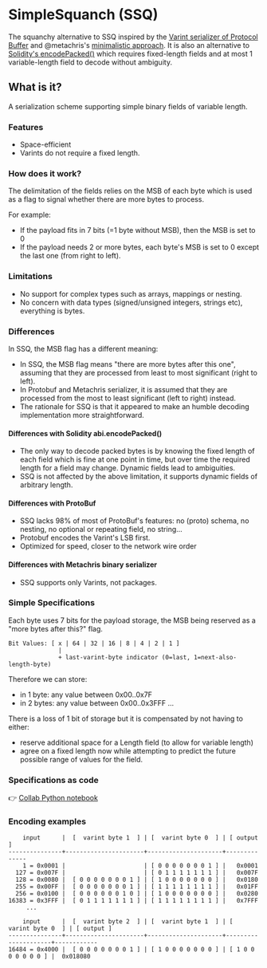 # SimpleSquanch (SSQ)

The squanchy alternative to SSQ inspired by the [Varint serializer of Protocol Buffer](https://developers.google.com/protocol-buffers/docs/encoding#varints) and @metachris's [minimalistic approach](https://github.com/metachris/binary-serializer#base-128-varints). It is also an alternative to [Solidity's encodePacked()](https://docs.soliditylang.org/en/latest/abi-spec.html?highlight=encode#non-standard-packed-mode) which requires fixed-length fields and at most 1 variable-length field to decode without ambiguity.

## What is it?

A serialization scheme supporting simple binary fields of variable length. 


### Features
- Space-efficient
- Varints do not require a fixed length. 


### How does it work?
The delimitation of the fields relies on the MSB of each byte which is used as a flag to signal whether there are more bytes to process.

For example:
- If the payload fits in 7 bits (=1 byte without MSB), then the MSB is set to 0
- If the payload needs 2 or more bytes, each byte's MSB is set to 0 except the last one (from right to left).


### Limitations
- No support for complex types such as arrays, mappings or nesting.
- No concern with data types (signed/unsigned integers, strings etc), everything is bytes.


### Differences

In SSQ, the MSB flag has a different meaning:
  - In SSQ, the MSB flag means "there are more bytes after this one", assuming that they are processed from least to most significant (right to left).
  - In Protobuf and Metachris serializer, it is assumed that they are processed from the most to least significant (left to right) instead.
  - The rationale for SSQ is that it appeared to make an humble decoding implementation more straightforward.

#### Differences with Solidity abi.encodePacked()
- The only way to decode packed bytes is by knowing the fixed length of each field which is fine at one point in time, but over time the required length for a field may change. Dynamic fields lead to ambiguities.
- SSQ is not affected by the above limitation, it supports dynamic fields of arbitrary length.

#### Differences with ProtoBuf
- SSQ lacks 98% of most of ProtoBuf's features: no (proto) schema, no nesting, no optional or repeating field, no string...
- Protobuf encodes the Varint's LSB first.
- Optimized for speed, closer to the network wire order

#### Differences with Metachris binary serializer
- SSQ supports only Varints, not packages.


### Simple Specifications

Each byte uses 7 bits for the payload storage, the MSB being reserved as a "more bytes after this?" flag.
```
Bit Values: [ x | 64 | 32 | 16 | 8 | 4 | 2 | 1 ]
              | 
              + last-varint-byte indicator (0=last, 1=next-also-length-byte)
```

Therefore we can store:
- in 1 byte: any value between 0x00..0x7F
- in 2 bytes: any value between 0x00..0x3FFF 
...

There is a loss of 1 bit of storage but it is compensated by not having to either:
- reserve additional space for a Length field (to allow for variable length)
- agree on a fixed length now while attempting to predict the future possible range of values for the field.


### Specifications as code

👉 [Collab Python notebook](https://colab.research.google.com/drive/1QmRpkwmUYXBH1RPu6TTX1ZmTuZ5c1EZu#scrollTo=wvQJVfJwqOvj)


### Encoding examples

```
    input      |  [  varint byte 1  ] | [  varint byte 0  ] | [ output ]
---------------+----------------------+---------------------+--------------  
    1 = 0x0001 |                      | [ 0 0 0 0 0 0 0 1 ] |   0x0001
  127 = 0x007F |                      | [ 0 1 1 1 1 1 1 1 ] |   0x007F
  128 = 0x0080 |  [ 0 0 0 0 0 0 0 1 ] | [ 1 0 0 0 0 0 0 0 ] |   0x0180
  255 = 0x00FF |  [ 0 0 0 0 0 0 0 1 ] | [ 1 1 1 1 1 1 1 1 ] |   0x01FF
  256 = 0x0100 |  [ 0 0 0 0 0 0 1 0 ] | [ 1 0 0 0 0 0 0 0 ] |   0x0280
16383 = 0x3FFF |  [ 0 1 1 1 1 1 1 1 ] | [ 1 1 1 1 1 1 1 1 ] |   0x7FFF
     ...

    input      |  [  varint byte 2  ] | [  varint byte 1  ] | [  varint byte 0  ] | [ output ]
---------------+----------------------+---------------------+---------------------+------------  
16484 = 0x4000 |  [ 0 0 0 0 0 0 0 1 ] | [ 1 0 0 0 0 0 0 0 ] | [ 1 0 0 0 0 0 0 0 ] |  0x018080

```


